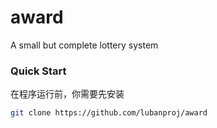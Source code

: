 # award
A small but complete lottery system

### Quick Start

在程序运行前，你需要先安装

```bash
git clone https://github.com/lubanproj/award

```